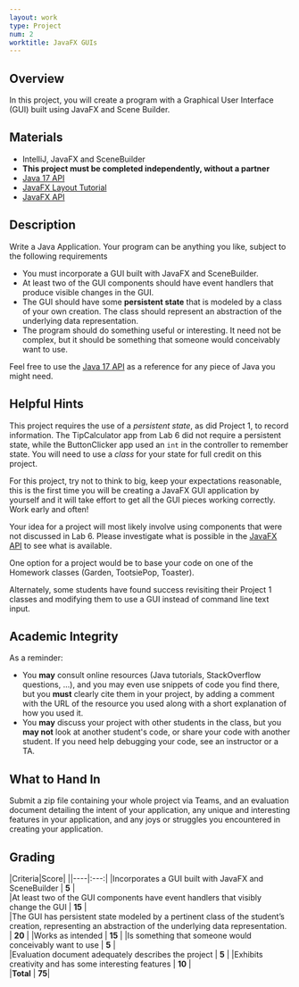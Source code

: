 ```yaml
---
layout: work
type: Project
num: 2
worktitle: JavaFX GUIs
---
```


## Overview

In this project, you will create a program with a Graphical User
Interface (GUI) built using JavaFX and Scene Builder.

## Materials

-   IntelliJ, JavaFX and SceneBuilder
-   **This project must be completed independently, without a partner**
-   [Java 17 API](https://docs.oracle.com/en/java/javase/17/docs/api/index.html)
-   [JavaFX Layout Tutorial](https://www.vojtechruzicka.com/javafx-layouts-basic/)
-   [JavaFX API](https://openjfx.io/javadoc/17/)
<!-- -   [Sample Pig Game Project](../code/151-pig.zip) -->

## Description

Write a Java Application. Your program can be anything you like, subject
to the following requirements

-   You must incorporate a GUI built with JavaFX and SceneBuilder.
-   At least two of the GUI components should have event handlers that
    produce visible changes in the GUI.
-   The GUI should have some **persistent state** that is modeled by a class
    of your own creation. The class should represent an abstraction of
    the underlying data representation.
-   The program should do something useful or interesting. It need not
    be complex, but it should be something that someone would
    conceivably want to use.

Feel free to use the [Java 17 API](https://docs.oracle.com/en/java/javase/17/docs/api/index.html) as a reference for any
piece of Java you might need.

## Helpful Hints

This project requires the use of a *persistent state*, as did Project 1, to
record information. The TipCalculator app from Lab 6 did not require a persistent
state, while the ButtonClicker app used an `int` in the controller to remember
state. You will need to use a *class* for your state for full credit on this project.

For this project, try not to think to big, keep your expectations reasonable, this is
the first time you will be creating a JavaFX GUI application by yourself and it will
take effort to get all the GUI pieces working correctly. Work early and often!

Your idea for a project will most likely involve using components that were not discussed in Lab 6. Please investigate what is possible in the
[JavaFX API](https://openjfx.io/javadoc/17/) to see what is available.

One option for a project would be to base your code on one of the Homework classes (Garden, TootsiePop, Toaster).

Alternately, some students have found success revisiting their Project 1 classes and modifying them to use a GUI instead of command line text input.

## Academic Integrity

As a reminder:

-   You **may** consult online resources (Java tutorials, StackOverflow
    questions, ...), and you may even use snippets of code you find
    there, but you **must** clearly cite them in your project, by adding
    a comment with the URL of the resource you used along with a short
    explanation of how you used it.
-   You **may** discuss your project with other students in the class,
    but you **may not** look at another student's code, or share your
    code with another student. If you need help debugging your code, see
    an instructor or a TA.

## What to Hand In

Submit a zip file containing your whole project via Teams, and an
evaluation document detailing the intent of your application, any unique
and interesting features in your application, and any joys or struggles
you encountered in creating your application.

## Grading

|Criteria|Score|
||----|:---:|
|Incorporates a GUI built with JavaFX and SceneBuilder       |      **5**  |    
|At least two of the GUI components have event handlers that visibly change the GUI |   **15** |     
|The GUI has persistent state modeled by a pertinent class of the student’s creation, representing an abstraction of the underlying data representation.  | **20**      |
|Works as intended   |   **15**     |
|Is something that someone would conceivably want to use     |         **5**  |     
|Evaluation document adequately describes the project  |   **5**       |
|Exhibits creativity and has some interesting features        |    **10**   |   
|**Total**        |   **75**|
